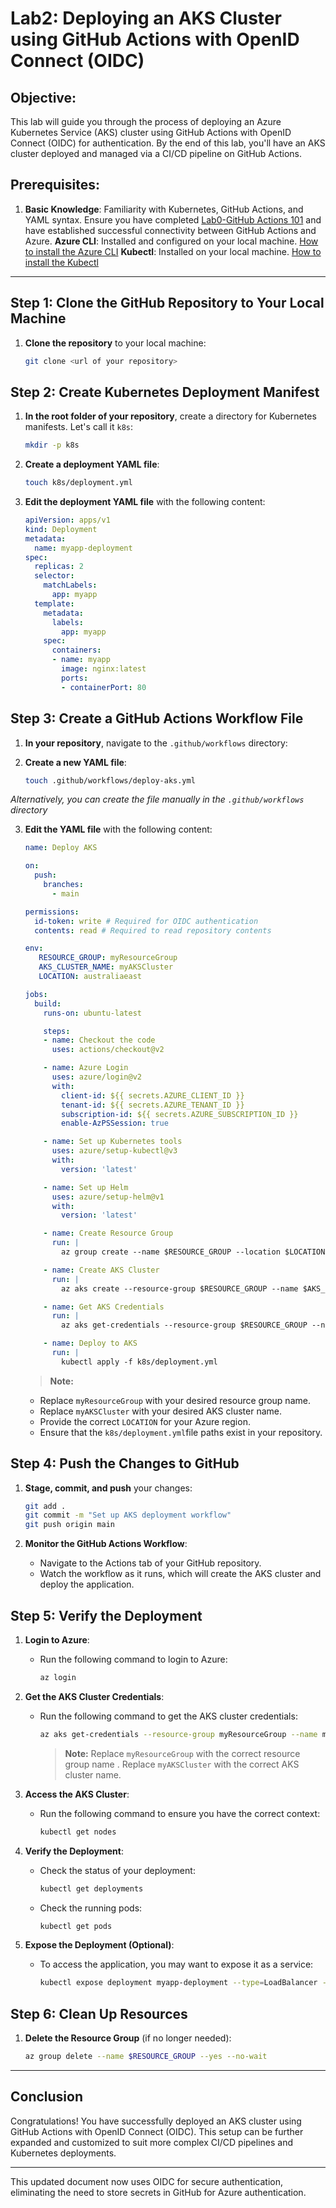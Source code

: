 # Lab2: Deploying an AKS Cluster using GitHub Actions with OpenID Connect (OIDC)

## Objective:
This lab will guide you through the process of deploying an Azure Kubernetes Service (AKS) cluster using GitHub Actions with OpenID Connect (OIDC) for authentication. By the end of this lab, you'll have an AKS cluster deployed and managed via a CI/CD pipeline on GitHub Actions.

## Prerequisites:
1. **Basic Knowledge**: Familiarity with Kubernetes, GitHub Actions, and YAML syntax. Ensure you have completed [Lab0-GitHub Actions 101](../01-gh-actions-101/readme.md) and have established successful connectivity between GitHub Actions and Azure.
**Azure CLI**: Installed and configured on your local machine. [How to install the Azure CLI](https://docs.microsoft.com/en-us/cli/azure/install-azure-cli)
**Kubectl**: Installed on your local machine. [How to install the Kubectl](https://kubernetes.io/docs/tasks/tools/)

---

## Step 1: Clone the GitHub Repository to Your Local Machine

1. **Clone the repository** to your local machine:
   ```bash
   git clone <url of your repository>

## Step 2: Create Kubernetes Deployment Manifest

1. **In the root folder of your repository**, create a directory for Kubernetes manifests. Let's call it `k8s`:
   ```bash
   mkdir -p k8s
   ```

2. **Create a deployment YAML file**:
   ```bash
   touch k8s/deployment.yml
   ```
   
3. **Edit the deployment YAML file** with the following content:

   ```yaml
   apiVersion: apps/v1
   kind: Deployment
   metadata:
     name: myapp-deployment
   spec:
     replicas: 2
     selector:
       matchLabels:
         app: myapp
     template:
       metadata:
         labels:
           app: myapp
       spec:
         containers:
         - name: myapp
           image: nginx:latest
           ports:
           - containerPort: 80
   ```

## Step 3: Create a GitHub Actions Workflow File

1. **In your repository**, navigate to the `.github/workflows` directory: 

2. **Create a new YAML file**:
    ```bash
    touch .github/workflows/deploy-aks.yml
    ```

  *Alternatively, you can create the file manually in the `.github/workflows` directory*

3. **Edit the YAML file** with the following content:

   ```yaml
   name: Deploy AKS

   on:
     push:
       branches:
         - main

   permissions:
     id-token: write # Required for OIDC authentication
     contents: read # Required to read repository contents

   env:
      RESOURCE_GROUP: myResourceGroup
      AKS_CLUSTER_NAME: myAKSCluster
      LOCATION: australiaeast

   jobs:
     build:
       runs-on: ubuntu-latest

       steps:
       - name: Checkout the code
         uses: actions/checkout@v2

       - name: Azure Login
         uses: azure/login@v2
         with:
           client-id: ${{ secrets.AZURE_CLIENT_ID }}
           tenant-id: ${{ secrets.AZURE_TENANT_ID }}
           subscription-id: ${{ secrets.AZURE_SUBSCRIPTION_ID }}
           enable-AzPSSession: true

       - name: Set up Kubernetes tools
         uses: azure/setup-kubectl@v3
         with:
           version: 'latest'

       - name: Set up Helm
         uses: azure/setup-helm@v1
         with:
           version: 'latest'

       - name: Create Resource Group
         run: |
           az group create --name $RESOURCE_GROUP --location $LOCATION

       - name: Create AKS Cluster
         run: |
           az aks create --resource-group $RESOURCE_GROUP --name $AKS_CLUSTER_NAME --node-count 1 --enable-addons monitoring --generate-ssh-keys

       - name: Get AKS Credentials
         run: |
           az aks get-credentials --resource-group $RESOURCE_GROUP --name $AKS_CLUSTER_NAME

       - name: Deploy to AKS
         run: |
           kubectl apply -f k8s/deployment.yml
   ```

      > **Note:** 
      - Replace `myResourceGroup` with your desired resource group name.
      - Replace `myAKSCluster` with your desired AKS cluster name.
      - Provide the correct `LOCATION` for your Azure region.
      - Ensure that the `k8s/deployment.yml`file paths exist in your repository.


## Step 4: Push the Changes to GitHub

1. **Stage, commit, and push** your changes:
   ```bash
   git add .
   git commit -m "Set up AKS deployment workflow"
   git push origin main
   ```

2. **Monitor the GitHub Actions Workflow**:
   - Navigate to the Actions tab of your GitHub repository.
   - Watch the workflow as it runs, which will create the AKS cluster and deploy the application.

## Step 5: Verify the Deployment
1. **Login to Azure**:
   - Run the following command to login to Azure:
     ```bash
     az login
     ```

2. **Get the AKS Cluster Credentials**:
   - Run the following command to get the AKS cluster credentials:
     ```bash
     az aks get-credentials --resource-group myResourceGroup --name myAKSCluster
     ```
     > **Note:** Replace `myResourceGroup` with the    correct resource group name .
      Replace `myAKSCluster` with the correct AKS cluster name.
3. **Access the AKS Cluster**:
   - Run the following command to ensure you have the correct context:
     ```bash
     kubectl get nodes
     ```

4. **Verify the Deployment**:
   - Check the status of your deployment:
     ```bash
     kubectl get deployments
     ```

   - Check the running pods:
     ```bash
     kubectl get pods
     ```

3. **Expose the Deployment (Optional)**:
   - To access the application, you may want to expose it as a service:
     ```bash
     kubectl expose deployment myapp-deployment --type=LoadBalancer --name=myapp-service
     ```

## Step 6: Clean Up Resources

1. **Delete the Resource Group** (if no longer needed):
   ```bash
   az group delete --name $RESOURCE_GROUP --yes --no-wait
   ```

---

## Conclusion

Congratulations! You have successfully deployed an AKS cluster using GitHub Actions with OpenID Connect (OIDC). This setup can be further expanded and customized to suit more complex CI/CD pipelines and Kubernetes deployments.

---

This updated document now uses OIDC for secure authentication, eliminating the need to store secrets in GitHub for Azure authentication.

